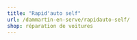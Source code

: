 ```yaml
---
title: "Rapid'auto self"
url: /dammartin-en-serve/rapidauto-self/
shop: réparation de voitures
---
```

